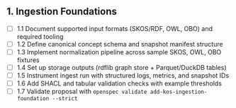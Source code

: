 ## 1. Ingestion Foundations
- [ ] 1.1 Document supported input formats (SKOS/RDF, OWL, OBO) and required tooling
- [ ] 1.2 Define canonical concept schema and snapshot manifest structure
- [ ] 1.3 Implement normalization pipeline across sample SKOS, OWL, OBO fixtures
- [ ] 1.4 Set up storage outputs (rdflib graph store + Parquet/DuckDB tables)
- [ ] 1.5 Instrument ingest run with structured logs, metrics, and snapshot IDs
- [ ] 1.6 Add SHACL and tabular validation checks with example thresholds
- [ ] 1.7 Validate proposal with `openspec validate add-kos-ingestion-foundation --strict`
